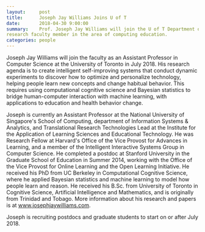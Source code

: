 ```yaml
---
layout:     post
title:      Joseph Jay Williams Joins U of T
date:       2018-04-30 9:00:00
summary:    Prof. Joseph Jay Williams will join the U of T Department of Computer Science as a 
research faculty member in the area of computing education.
categories: people
---
```


Joseph Jay Williams will join the faculty as an Assistant Professor in Computer Science at the University of Toronto in July 2018. His research agenda is to create intelligent self-improving systems that conduct dynamic experiments to discover how to optimize and personalize technology, helping people learn new concepts and change habitual behavior. This requires using computational cognitive science and Bayesian statistics to bridge human-computer interaction with machine learning, with applications to education and health behavior change.

Joseph is currently an Assistant Professor at the National University of Singapore's School of Computing, department of Information Systems & Analytics, and Translational Research Technologies Lead at the Institute for the Application of Learning Sciences and Educational Technology. He was Research Fellow at Harvard's Office of the Vice Provost for Advances in Learning, and a member of the Intelligent Interactive Systems Group in Computer Science. He completed a postdoc at Stanford University in the Graduate School of Education in Summer 2014, working with the Office of the Vice Provost for Online Learning and the Open Learning Initiative. He received his PhD from UC Berkeley in Computational Cognitive Science, where he applied Bayesian statistics and machine learning to model how people learn and reason. He received his B.Sc. from University of Toronto in Cognitive Science, Artificial Intelligence and Mathematics, and is originally from Trinidad and Tobago. More information about his research and papers is at <a href=www.josephjaywilliams.com>www.josephjaywilliams.com</a>.

Joseph is recruiting postdocs and graduate students to start on or after July 2018.
